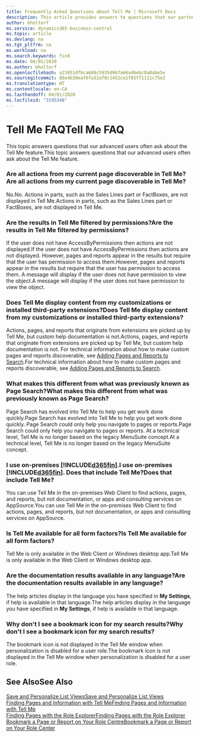 ```yaml
---
title: Frequently Asked Questions about Tell Me | Microsoft Docs
description: This article provides answers to questions that our partners and customers often ask about Tell Me.
author: bholtorf
ms.service: dynamics365-business-central
ms.topic: article
ms.devlang: na
ms.tgt_pltfrm: na
ms.workload: na
ms.search.keywords: find
ms.date: 04/01/2020
ms.author: bholtorf
ms.openlocfilehash: a23851dfbca688c5935d967a66ad6ebc8a0abe5e
ms.sourcegitcommit: 88e4b30eaf6fa32af0c1452ce2f85ff1111c75e2
ms.translationtype: HT
ms.contentlocale: en-CA
ms.lasthandoff: 04/01/2020
ms.locfileid: "3195348"
---
```

# <a name="tell-me-faq"></a><span data-ttu-id="3e541-103">Tell Me FAQ</span><span class="sxs-lookup"><span data-stu-id="3e541-103">Tell Me FAQ</span></span>
<span data-ttu-id="3e541-104">This topic answers questions that our advanced users often ask about the Tell Me feature.</span><span class="sxs-lookup"><span data-stu-id="3e541-104">This topic answers questions that our advanced users often ask about the Tell Me feature.</span></span>

### <a name="are-all-actions-from-my-current-page-discoverable-in-tell-me"></a><span data-ttu-id="3e541-105">Are all actions from my current page discoverable in Tell Me?</span><span class="sxs-lookup"><span data-stu-id="3e541-105">Are all actions from my current page discoverable in Tell Me?</span></span>
<span data-ttu-id="3e541-106">No.</span><span class="sxs-lookup"><span data-stu-id="3e541-106">No.</span></span> <span data-ttu-id="3e541-107">Actions in parts, such as the Sales Lines part or FactBoxes, are not displayed in Tell Me.</span><span class="sxs-lookup"><span data-stu-id="3e541-107">Actions in parts, such as the Sales Lines part or FactBoxes, are not displayed in Tell Me.</span></span>

### <a name="are-the-results-in-tell-me-filtered-by-permissions"></a><span data-ttu-id="3e541-108">Are the results in Tell Me filtered by permissions?</span><span class="sxs-lookup"><span data-stu-id="3e541-108">Are the results in Tell Me filtered by permissions?</span></span>
<span data-ttu-id="3e541-109">If the user does not have AccessByPermissions then actions are not displayed.</span><span class="sxs-lookup"><span data-stu-id="3e541-109">If the user does not have AccessByPermissions then actions are not displayed.</span></span> <span data-ttu-id="3e541-110">However, pages and reports appear in the results but require that the user has permission to access them.</span><span class="sxs-lookup"><span data-stu-id="3e541-110">However, pages and reports appear in the results but require that the user has permission to access them.</span></span> <span data-ttu-id="3e541-111">A message will display if the user does not have permission to view the object.</span><span class="sxs-lookup"><span data-stu-id="3e541-111">A message will display if the user does not have permission to view the object.</span></span>

### <a name="does-tell-me-display-content-from-my-customizations-or-installed-third-party-extensions"></a><span data-ttu-id="3e541-112">Does Tell Me display content from my customizations or installed third-party extensions?</span><span class="sxs-lookup"><span data-stu-id="3e541-112">Does Tell Me display content from my customizations or installed third-party extensions?</span></span>
<span data-ttu-id="3e541-113">Actions, pages, and reports that originate from extensions are picked up by Tell Me, but custom help documentation is not.</span><span class="sxs-lookup"><span data-stu-id="3e541-113">Actions, pages, and reports that originate from extensions are picked up by Tell Me, but custom help documentation is not.</span></span> <span data-ttu-id="3e541-114">For technical information about how to make custom pages and reports discoverable, see [Adding Pages and Reports to Search](/dynamics365/business-central/dev-itpro/developer/devenv-al-menusuite-functionality).</span><span class="sxs-lookup"><span data-stu-id="3e541-114">For technical information about how to make custom pages and reports discoverable, see [Adding Pages and Reports to Search](/dynamics365/business-central/dev-itpro/developer/devenv-al-menusuite-functionality).</span></span>

### <a name="what-makes-this-different-from-what-was-previously-known-as-page-search"></a><span data-ttu-id="3e541-115">What makes this different from what was previously known as Page Search?</span><span class="sxs-lookup"><span data-stu-id="3e541-115">What makes this different from what was previously known as Page Search?</span></span>
<span data-ttu-id="3e541-116">Page Search has evolved into Tell Me to help you get work done quickly.</span><span class="sxs-lookup"><span data-stu-id="3e541-116">Page Search has evolved into Tell Me to help you get work done quickly.</span></span> <span data-ttu-id="3e541-117">Page Search could only help you navigate to pages or reports.</span><span class="sxs-lookup"><span data-stu-id="3e541-117">Page Search could only help you navigate to pages or reports.</span></span> <span data-ttu-id="3e541-118">At a technical level, Tell Me is no longer based on the legacy MenuSuite concept.</span><span class="sxs-lookup"><span data-stu-id="3e541-118">At a technical level, Tell Me is no longer based on the legacy MenuSuite concept.</span></span>

### <a name="i-use-on-premises-d365fin-does-that-include-tell-me"></a><span data-ttu-id="3e541-119">I use on-premises [!INCLUDE[d365fin](includes/d365fin_md.md)].</span><span class="sxs-lookup"><span data-stu-id="3e541-119">I use on-premises [!INCLUDE[d365fin](includes/d365fin_md.md)].</span></span> <span data-ttu-id="3e541-120">Does that include Tell Me?</span><span class="sxs-lookup"><span data-stu-id="3e541-120">Does that include Tell Me?</span></span>
<span data-ttu-id="3e541-121">You can use Tell Me in the on-premises Web Client to find actions, pages, and reports, but not documentation, or apps and consulting services on AppSource.</span><span class="sxs-lookup"><span data-stu-id="3e541-121">You can use Tell Me in the on-premises Web Client to find actions, pages, and reports, but not documentation, or apps and consulting services on AppSource.</span></span>

### <a name="is-tell-me-available-for-all-form-factors"></a><span data-ttu-id="3e541-122">Is Tell Me available for all form factors?</span><span class="sxs-lookup"><span data-stu-id="3e541-122">Is Tell Me available for all form factors?</span></span>
<span data-ttu-id="3e541-123">Tell Me is only available in the Web Client or Windows desktop app.</span><span class="sxs-lookup"><span data-stu-id="3e541-123">Tell Me is only available in the Web Client or Windows desktop app.</span></span>

### <a name="are-the-documentation-results-available-in-any-language"></a><span data-ttu-id="3e541-124">Are the documentation results available in any language?</span><span class="sxs-lookup"><span data-stu-id="3e541-124">Are the documentation results available in any language?</span></span>
<span data-ttu-id="3e541-125">The help articles display in the language you have specified in **My Settings**, if help is available in that language.</span><span class="sxs-lookup"><span data-stu-id="3e541-125">The help articles display in the language you have specified in **My Settings**, if help is available in that language.</span></span>

### <a name="why-dont-i-see-a-bookmark-icon-for-my-search-results"></a><span data-ttu-id="3e541-126">Why don't I see a bookmark icon for my search results?</span><span class="sxs-lookup"><span data-stu-id="3e541-126">Why don't I see a bookmark icon for my search results?</span></span>
<span data-ttu-id="3e541-127">The bookmark icon is not displayed in the Tell Me window when personalization is disabled for a user role.</span><span class="sxs-lookup"><span data-stu-id="3e541-127">The bookmark icon is not displayed in the Tell Me window when personalization is disabled for a user role.</span></span>


## <a name="see-also"></a><span data-ttu-id="3e541-128">See Also</span><span class="sxs-lookup"><span data-stu-id="3e541-128">See Also</span></span>  
[<span data-ttu-id="3e541-129">Save and Personalize List Views</span><span class="sxs-lookup"><span data-stu-id="3e541-129">Save and Personalize List Views</span></span>](ui-views.md)  
[<span data-ttu-id="3e541-130">Finding Pages and Information with Tell Me</span><span class="sxs-lookup"><span data-stu-id="3e541-130">Finding Pages and Information with Tell Me</span></span>](ui-search.md)  
[<span data-ttu-id="3e541-131">Finding Pages with the Role Explorer</span><span class="sxs-lookup"><span data-stu-id="3e541-131">Finding Pages with the Role Explorer</span></span>](ui-role-explorer.md)  
[<span data-ttu-id="3e541-132">Bookmark a Page or Report on Your Role Centre</span><span class="sxs-lookup"><span data-stu-id="3e541-132">Bookmark a Page or Report on Your Role Center</span></span>](ui-bookmarks.md)
